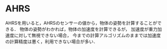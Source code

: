 # AHRS

AHRSを用いると，AHRSのセンサーの値から，物体の姿勢を計算することができる．
物体の姿勢がわかれば，物体の加速度を計算できるが，
加速度が重力加速度に対して無視できない場合，
今までの計算アルゴリズムのままでは加速度の計算精度は悪く，利用できない場合が多い．


